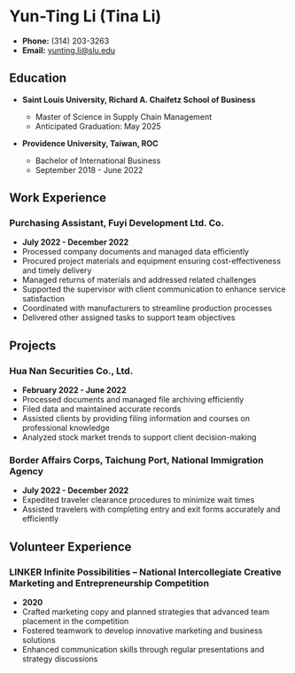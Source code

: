 # Yun-Ting Li (Tina Li)

- **Phone:** (314) 203-3263
- **Email:** yunting.li@slu.edu

## Education

- **Saint Louis University, Richard A. Chaifetz School of Business**
  - Master of Science in Supply Chain Management
  - Anticipated Graduation: May 2025

- **Providence University, Taiwan, ROC**
  - Bachelor of International Business
  - September 2018 - June 2022

## Work Experience

### Purchasing Assistant, Fuyi Development Ltd. Co.
- **July 2022 - December 2022**
- Processed company documents and managed data efficiently
- Procured project materials and equipment ensuring cost-effectiveness and timely delivery
- Managed returns of materials and addressed related challenges
- Supported the supervisor with client communication to enhance service satisfaction
- Coordinated with manufacturers to streamline production processes
- Delivered other assigned tasks to support team objectives

## Projects
### Hua Nan Securities Co., Ltd.
- **February 2022 - June 2022**
- Processed documents and managed file archiving efficiently
- Filed data and maintained accurate records
- Assisted clients by providing filing information and courses on professional knowledge
- Analyzed stock market trends to support client decision-making

### Border Affairs Corps, Taichung Port, National Immigration Agency
- **July 2022 - December 2022**
- Expedited traveler clearance procedures to minimize wait times
- Assisted travelers with completing entry and exit forms accurately and efficiently

## Volunteer Experience

### LINKER Infinite Possibilities – National Intercollegiate Creative Marketing and Entrepreneurship Competition
- **2020**
- Crafted marketing copy and planned strategies that advanced team placement in the competition
- Fostered teamwork to develop innovative marketing and business solutions
- Enhanced communication skills through regular presentations and strategy discussions
